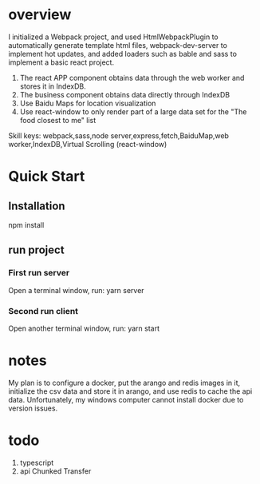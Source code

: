 # overview

I initialized a Webpack project, and used HtmlWebpackPlugin to automatically generate template html files, webpack-dev-server to implement hot updates, and added loaders such as bable and sass to implement a basic react project.

1. The react APP component obtains data through the web worker and stores it in IndexDB.
2. The business component obtains data directly through IndexDB
3. Use Baidu Maps for location visualization
4. Use react-window to only render part of a large data set for the "The food closest to me" list

Skill keys: webpack,sass,node server,express,fetch,BaiduMap,web worker,IndexDB,Virtual Scrolling (react-window)

# Quick Start

## Installation

npm install

## run project

### First run server

Open a terminal window, run: yarn server

### Second run client

Open another terminal window, run: yarn start

# notes

My plan is to configure a docker, put the arango and redis images in it, initialize the csv data and store it in arango, and use redis to cache the api data. Unfortunately, my windows computer cannot install docker due to version issues.

# todo

1. typescript
2. api Chunked Transfer
